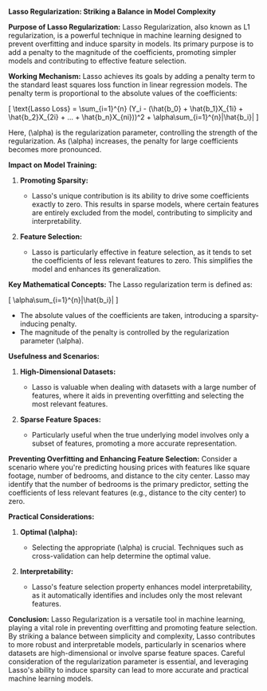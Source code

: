 **Lasso Regularization: Striking a Balance in Model Complexity**

**Purpose of Lasso Regularization:**
Lasso Regularization, also known as L1 regularization, is a powerful technique in machine learning designed to prevent overfitting and induce sparsity in models. Its primary purpose is to add a penalty to the magnitude of the coefficients, promoting simpler models and contributing to effective feature selection.

**Working Mechanism:**
Lasso achieves its goals by adding a penalty term to the standard least squares loss function in linear regression models. The penalty term is proportional to the absolute values of the coefficients:

\[ \text{Lasso Loss} = \sum_{i=1}^{n} (Y_i - (\hat{b_0} + \hat{b_1}X_{1i} + \hat{b_2}X_{2i} + ... + \hat{b_n}X_{ni}))^2 + \alpha\sum_{i=1}^{n}|\hat{b_i}| \]

Here, \(\alpha\) is the regularization parameter, controlling the strength of the regularization. As \(\alpha\) increases, the penalty for large coefficients becomes more pronounced.

**Impact on Model Training:**
1. **Promoting Sparsity:**
   - Lasso's unique contribution is its ability to drive some coefficients exactly to zero. This results in sparse models, where certain features are entirely excluded from the model, contributing to simplicity and interpretability.

2. **Feature Selection:**
   - Lasso is particularly effective in feature selection, as it tends to set the coefficients of less relevant features to zero. This simplifies the model and enhances its generalization.

**Key Mathematical Concepts:**
The Lasso regularization term is defined as:

\[ \alpha\sum_{i=1}^{n}|\hat{b_i}| \]

- The absolute values of the coefficients are taken, introducing a sparsity-inducing penalty.
- The magnitude of the penalty is controlled by the regularization parameter \(\alpha\).

**Usefulness and Scenarios:**
1. **High-Dimensional Datasets:**
   - Lasso is valuable when dealing with datasets with a large number of features, where it aids in preventing overfitting and selecting the most relevant features.

2. **Sparse Feature Spaces:**
   - Particularly useful when the true underlying model involves only a subset of features, promoting a more accurate representation.

**Preventing Overfitting and Enhancing Feature Selection:**
Consider a scenario where you're predicting housing prices with features like square footage, number of bedrooms, and distance to the city center. Lasso may identify that the number of bedrooms is the primary predictor, setting the coefficients of less relevant features (e.g., distance to the city center) to zero.

**Practical Considerations:**
1. **Optimal \(\alpha\):**
   - Selecting the appropriate \(\alpha\) is crucial. Techniques such as cross-validation can help determine the optimal value.

2. **Interpretability:**
   - Lasso's feature selection property enhances model interpretability, as it automatically identifies and includes only the most relevant features.

**Conclusion:**
Lasso Regularization is a versatile tool in machine learning, playing a vital role in preventing overfitting and promoting feature selection. By striking a balance between simplicity and complexity, Lasso contributes to more robust and interpretable models, particularly in scenarios where datasets are high-dimensional or involve sparse feature spaces. Careful consideration of the regularization parameter is essential, and leveraging Lasso's ability to induce sparsity can lead to more accurate and practical machine learning models.
